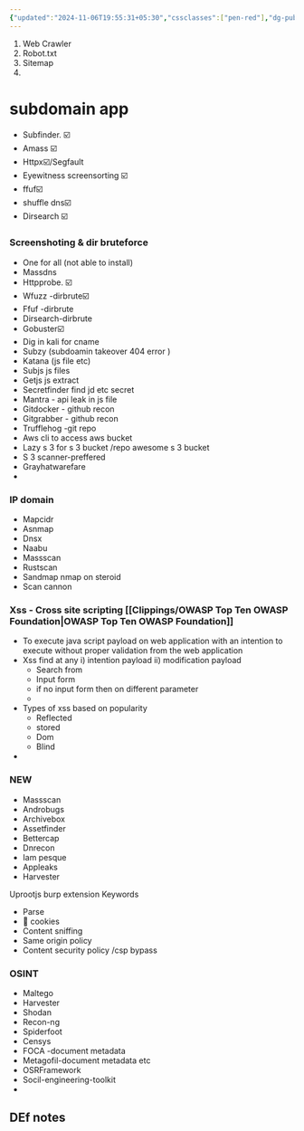 ```yaml
---
{"updated":"2024-11-06T19:55:31+05:30","cssclasses":["pen-red"],"dg-publish":true,"dg-home":true,"permalink":"/cyber-terms/","tags":["gardenEntry"],"dgPassFrontmatter":true}
---
```


1. Web Crawler
2. Robot.txt
3. Sitemap
4. 



# subdomain app
- Subfinder. ☑️
- Amass ☑️
- Httpx☑️/Segfault
- Eyewitness screensorting  ☑️
- ffuf☑️
- shuffle dns☑️
- Dirsearch ☑️
### Screenshoting & dir bruteforce
- One for all (not able to install)
- Massdns
- Httpprobe.  ☑️
- Wfuzz -dirbrute☑️
- Ffuf -dirbrute
- Dirsearch-dirbrute
- Gobuster☑️
- Dig in kali for cname 
- Subzy (subdoamin takeover 404 error )
- Katana (js file etc)
- Subjs js files
- Getjs js extract 
- Secretfinder find jd etc secret 
- Mantra - api leak in js file
- Gitdocker - github recon 
- Gitgrabber - github recon 
- Trufflehog -git repo 
- Aws cli to access aws bucket
- Lazy s 3 for s 3 bucket  /repo awesome s 3 bucket
- S 3 scanner-preffered
- Grayhatwarefare
- 
### IP domain
- Mapcidr 
- Asnmap 
- Dnsx
- Naabu
- Massscan
- Rustscan
- Sandmap nmap on steroid
- Scan cannon 

### Xss  - Cross site scripting  [[Clippings/OWASP Top Ten  OWASP Foundation\|OWASP Top Ten  OWASP Foundation]] 
- To execute java script payload on web application with an intention to execute without proper validation from the  web application 
- Xss find at any   i) intention payload ii) modification payload
    - Search from 
    - Input form
    -  if no input form then on different parameter 
    -  
- Types of xss  based on popularity  
    - Reflected  
    -  stored
    - Dom
    - Blind 
- 





### NEW
- Massscan
- Androbugs
- Archivebox
- Assetfinder
- Bettercap
- Dnrecon
- Iam pesque
- Appleaks
- Harvester

Uprootjs burp extension
Keywords
- Parse 
- 🥠 cookies
- Content sniffing 
- Same origin policy
- Content security policy  /csp bypass 
  
  
### OSINT
- Maltego
- Harvester
- Shodan
- Recon-ng
- Spiderfoot
- Censys
- FOCA -document metadata
- Metagofil-document metadata etc
- OSRFramework
- Socil-engineering-toolkit
- 
  
  
  ## DEf notes
